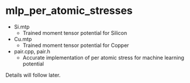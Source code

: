 # mlp_per_atomic_stresses

- Si.mtp
  - Trained moment tensor potential for Silicon
- Cu.mtp
  - Trained moment tensor potential for Copper
- pair.cpp, pair.h
  - Accurate implementation of per atomic stress for machine learning potential
 
Details will follow later.
